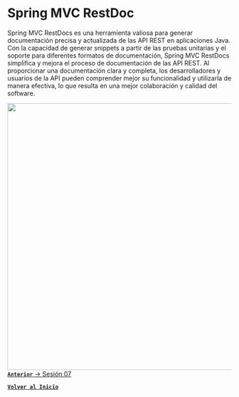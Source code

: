 # Spring MVC RestDoc

Spring MVC RestDocs es una herramienta valiosa para generar documentación precisa y actualizada de las API REST en aplicaciones Java. Con la capacidad de generar snippets a partir de las pruebas unitarias y el soporte para diferentes formatos de documentación, Spring MVC RestDocs simplifica y mejora el proceso de documentación de las API REST. Al proporcionar una documentación clara y completa, los desarrolladores y usuarios de la API pueden comprender mejor su funcionalidad y utilizarla de manera efectiva, lo que resulta en una mejor colaboración y calidad del software.

<img align="right" src="https://www.baeldung.com/wp-content/uploads/2016/05/docs.png" width="600"/>

<br>

[**`Anterior`** -> Sesión 07](../Sesion7)
<br>

[**`Volver al Inicio`**](../../../)